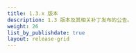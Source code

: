 ```yaml
---
title: 1.3.x 版本
description: 1.3 版本及其相关补丁发布的公告。
weight: 26
list_by_publishdate: true
layout: release-grid
---
```

